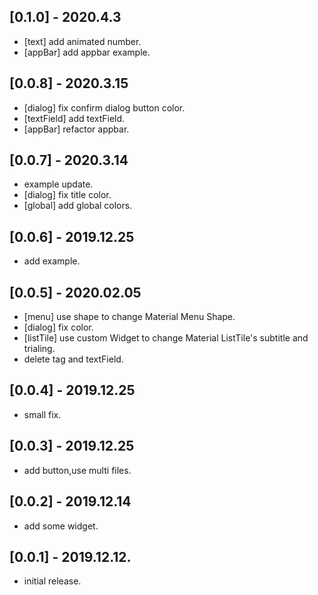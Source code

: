 ## [0.1.0] - 2020.4.3

* [text] add animated number.
* [appBar] add appbar example.

## [0.0.8] - 2020.3.15

* [dialog] fix confirm dialog button color.
* [textField] add textField.
* [appBar] refactor appbar.

## [0.0.7] - 2020.3.14

* example update.
* [dialog] fix title color.
* [global] add global colors.

## [0.0.6] - 2019.12.25

* add example.

## [0.0.5] - 2020.02.05

* [menu] use shape to change Material Menu Shape.
* [dialog] fix color.
* [listTile] use custom Widget to change Material ListTile's subtitle and trialing.
* delete tag and textField.

## [0.0.4] - 2019.12.25

* small fix.

## [0.0.3] - 2019.12.25

* add button,use multi files.

## [0.0.2] - 2019.12.14

* add some widget.

## [0.0.1] - 2019.12.12.

* initial release.